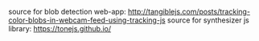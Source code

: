 source for blob detection web-app: http://tangiblejs.com/posts/tracking-color-blobs-in-webcam-feed-using-tracking-js
source for synthesizer js library: https://tonejs.github.io/
